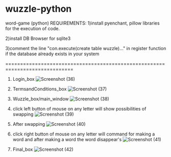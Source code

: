 # wuzzle-python
word-game (python)
REQUIREMENTS:
1)install pyenchant, pillow libraries for the execution of code.

2)install DB Browser for sqlite3

3)comment the line "con.execute(create table wuzzle)..." in register function if the database already exists in your system

=============================================================================















1. Login_box
![Screenshot (36)](https://user-images.githubusercontent.com/47757720/54480376-cc5f7380-484d-11e9-86ac-1346eacb3d05.png)

2. TermsandConditions_box
![Screenshot (37)](https://user-images.githubusercontent.com/47757720/54480377-ce293700-484d-11e9-8422-b383fc8d5042.png)

3. Wuzzle_box/main_window
![Screenshot (38)](https://user-images.githubusercontent.com/47757720/54480378-cf5a6400-484d-11e9-90c3-09344220273a.png)

4. click left button of mouse on any letter will show possibilities of swapping
![Screenshot (39)](https://user-images.githubusercontent.com/47757720/54480379-d1242780-484d-11e9-85eb-d123ea9956ba.png)

5. After swapping 
![Screenshot (40)](https://user-images.githubusercontent.com/47757720/54480380-d2555480-484d-11e9-858d-4f3d7f619edb.png)

6. click right button of mouse on any letter will command for making a word and after making a word the word disappear's
![Screenshot (41)](https://user-images.githubusercontent.com/47757720/54480383-d41f1800-484d-11e9-8d22-24b6aa20cf36.png)

7. Final_box
![Screenshot (42)](https://user-images.githubusercontent.com/47757720/54480384-d5e8db80-484d-11e9-8b4e-e78a97cbaf12.png)
